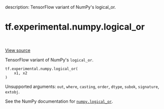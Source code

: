 description: TensorFlow variant of NumPy's logical_or.

<div itemscope itemtype="http://developers.google.com/ReferenceObject">
<meta itemprop="name" content="tf.experimental.numpy.logical_or" />
<meta itemprop="path" content="Stable" />
</div>

# tf.experimental.numpy.logical_or

<!-- Insert buttons and diff -->

<table class="tfo-notebook-buttons tfo-api nocontent" align="left">

</table>

<a target="_blank" class="external" href="/code/stable/tensorflow/python/ops/numpy_ops/np_math_ops.py">View source</a>



TensorFlow variant of NumPy's `logical_or`.

<pre class="devsite-click-to-copy prettyprint lang-py tfo-signature-link">
<code>tf.experimental.numpy.logical_or(
    x1, x2
)
</code></pre>



<!-- Placeholder for "Used in" -->

Unsupported arguments: `out`, `where`, `casting`, `order`, `dtype`, `subok`, `signature`, `extobj`.

See the NumPy documentation for [`numpy.logical_or`](https://numpy.org/doc/1.16/reference/generated/numpy.logical_or.html).